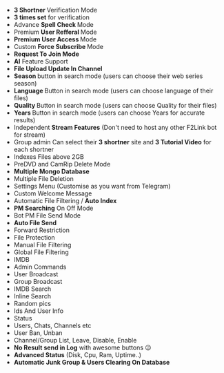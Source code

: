 - <b>3 Shortner </b>Verification Mode
- <b>3 times set</b> for verification 
- Advance <b> Spell Check </b> Mode
- Premium <b>User Refferal </b> Mode
- <b>Premium User Access </b> Mode
- Custom <b> Force Subscribe </b> Mode
- <b>Request To Join Mode</b>
- <b>AI</b> Feature Support 
- <b>File Upload Update In Channel</b>
- <b> Season </b> button in search mode (users can choose their web series season)
- <b> Language </b> Button in search mode (users can choose language of their files)
- <b>Quality </b> Button in search mode (users can choose Quality for their files)
- <b>Years </b> Button in search mode (users can choose Years for accurate results)
- Independent <b>Stream Features</b> (Don't need to host any other F2Link bot for stream)
- Group admin Can select their <b>3 shortner</b> site and <b>3 Tutorial Video</b> for each shortner
- Indexes Files above 2GB
- PreDVD and CamRip Delete Mode
- <b>Multiple Mongo Database</b>
- Multiple File Deletion
- Settings Menu (Customise as you want from Telegram)
- Custom Welcome Message
- Automatic File Filtering / <b>Auto Index</b>
- <b>PM Searching</b> On Off Mode
- Bot PM File Send Mode
- <b>Auto File Send</b>
- Forward Restriction
- File Protection
- Manual File Filtering
- Global File Filtering
- IMDB
- Admin Commands
- User Broadcast
- Group Broadcast
- IMDB Search
- Inline Search
- Random pics
- Ids And User Info
- Status
- Users, Chats, Channels etc
- User Ban, Unban
- Channel/Group List, Leave, Disable, Enable
- <b>No Result send in Log</b> with awesome buttons 😉
- <b>Advanced Status</b> (Disk, Cpu, Ram, Uptime..)
- <b>Automatic Junk Group & Users Clearing On Database</b>
